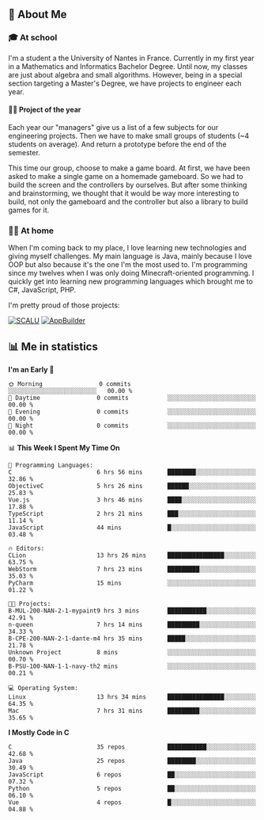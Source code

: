 ## 👀 About Me

### 🎓 At school

I'm a student a the University of Nantes in France. Currently in my first year in a Mathematics and Informatics Bachelor Degree. Until now, my classes are just about algebra and small algorithms. However, being in a special section targeting a Master's Degree, we have projects to engineer each year. 

#### 🔧🔬 Project of the year

Each year our "managers" give us a list of a few subjects for our engineering projects. Then we have to make small groups of students (~4 students on average). And return a prototype before the end of the semester.

This time our group, choose to make a game board. At first, we have been asked to make a single game on a homemade gameboard. So we had to build the screen and the controllers by ourselves. 
But after some thinking and brainstorming, we thought that it would be way more interesting to build, not only the gameboard and the controller but also a library to build games for it.

### 👨‍💻 At home

When I'm coming back to my place, I love learning new technologies and giving myself challenges. My main language is Java, mainly because I love OOP but also because it's the one I'm the most used to. I'm programming since my twelves when I was only doing Minecraft-oriented programming.  I quickly get into learning new programming languages which brought me to C#, JavaScript, PHP. 

I'm pretty proud of those projects:

[![SCALU](https://github-readme-stats.vercel.app/api/pin?username=renardfute&repo=SCALU)](https://github.com/renardfute/scalu)
[![AppBuilder](https://github-readme-stats.vercel.app/api/pin?username=pulsedev2&repo=AppBuilder)](https://github.com/pulsedev2/AppBuilder)

## 📊 Me in statistics
<!--START_SECTION:waka-->
**I'm an Early 🐤** 

```text
🌞 Morning                0 commits           ░░░░░░░░░░░░░░░░░░░░░░░░░   00.00 % 
🌆 Daytime                0 commits           ░░░░░░░░░░░░░░░░░░░░░░░░░   00.00 % 
🌃 Evening                0 commits           ░░░░░░░░░░░░░░░░░░░░░░░░░   00.00 % 
🌙 Night                  0 commits           ░░░░░░░░░░░░░░░░░░░░░░░░░   00.00 % 
```


📊 **This Week I Spent My Time On** 

```text
💬 Programming Languages: 
C                        6 hrs 56 mins       ████████░░░░░░░░░░░░░░░░░   32.86 % 
ObjectiveC               5 hrs 26 mins       ██████░░░░░░░░░░░░░░░░░░░   25.83 % 
Vue.js                   3 hrs 46 mins       ████░░░░░░░░░░░░░░░░░░░░░   17.88 % 
TypeScript               2 hrs 21 mins       ███░░░░░░░░░░░░░░░░░░░░░░   11.14 % 
JavaScript               44 mins             █░░░░░░░░░░░░░░░░░░░░░░░░   03.48 % 

🔥 Editors: 
CLion                    13 hrs 26 mins      ████████████████░░░░░░░░░   63.75 % 
WebStorm                 7 hrs 23 mins       █████████░░░░░░░░░░░░░░░░   35.03 % 
PyCharm                  15 mins             ░░░░░░░░░░░░░░░░░░░░░░░░░   01.22 % 

🐱‍💻 Projects: 
B-MUL-200-NAN-2-1-mypaint9 hrs 3 mins        ███████████░░░░░░░░░░░░░░   42.91 % 
n-queen                  7 hrs 14 mins       █████████░░░░░░░░░░░░░░░░   34.33 % 
B-CPE-200-NAN-2-1-dante-m4 hrs 35 mins       █████░░░░░░░░░░░░░░░░░░░░   21.78 % 
Unknown Project          8 mins              ░░░░░░░░░░░░░░░░░░░░░░░░░   00.70 % 
B-PSU-100-NAN-1-1-navy-th2 mins              ░░░░░░░░░░░░░░░░░░░░░░░░░   00.21 % 

💻 Operating System: 
Linux                    13 hrs 34 mins      ████████████████░░░░░░░░░   64.35 % 
Mac                      7 hrs 31 mins       █████████░░░░░░░░░░░░░░░░   35.65 % 
```

**I Mostly Code in C** 

```text
C                        35 repos            ███████████░░░░░░░░░░░░░░   42.68 % 
Java                     25 repos            ████████░░░░░░░░░░░░░░░░░   30.49 % 
JavaScript               6 repos             ██░░░░░░░░░░░░░░░░░░░░░░░   07.32 % 
Python                   5 repos             ██░░░░░░░░░░░░░░░░░░░░░░░   06.10 % 
Vue                      4 repos             █░░░░░░░░░░░░░░░░░░░░░░░░   04.88 % 
```




<!--END_SECTION:waka-->

